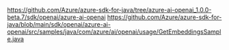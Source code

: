 https://github.com/Azure/azure-sdk-for-java/tree/azure-ai-openai_1.0.0-beta.7/sdk/openai/azure-ai-openai
https://github.com/Azure/azure-sdk-for-java/blob/main/sdk/openai/azure-ai-openai/src/samples/java/com/azure/ai/openai/usage/GetEmbeddingsSample.java